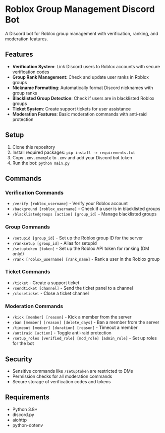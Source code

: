 # Roblox Group Management Discord Bot

A Discord bot for Roblox group management with verification, ranking, and moderation features.

## Features

- **Verification System**: Link Discord users to Roblox accounts with secure verification codes
- **Group Rank Management**: Check and update user ranks in Roblox groups
- **Nickname Formatting**: Automatically format Discord nicknames with group ranks
- **Blacklisted Group Detection**: Check if users are in blacklisted Roblox groups
- **Ticket System**: Create support tickets for user assistance
- **Moderation Features**: Basic moderation commands with anti-raid protection

## Setup

1. Clone this repository
2. Install required packages: `pip install -r requirements.txt`
3. Copy `.env.example` to `.env` and add your Discord bot token
4. Run the bot: `python main.py`

## Commands

### Verification Commands
- `/verify [roblox_username]` - Verify your Roblox account
- `/background [roblox_username]` - Check if a user is in blacklisted groups
- `/blacklistedgroups [action] [group_id]` - Manage blacklisted groups

### Group Commands
- `/setupid [group_id]` - Set up the Roblox group ID for the server
- `/ranksetup [group_id]` - Alias for setupid
- `/setuptoken [token]` - Set up the Roblox API token for ranking (DM only!)
- `/rank [roblox_username] [rank_name]` - Rank a user in the Roblox group

### Ticket Commands
- `/ticket` - Create a support ticket
- `/sendticket [channel]` - Send the ticket panel to a channel
- `/closeticket` - Close a ticket channel

### Moderation Commands
- `/kick [member] [reason]` - Kick a member from the server
- `/ban [member] [reason] [delete_days]` - Ban a member from the server
- `/timeout [member] [duration] [reason]` - Timeout a member
- `/antiraid [action]` - Toggle anti-raid protection
- `/setup_roles [verified_role] [mod_role] [admin_role]` - Set up roles for the bot

## Security

- Sensitive commands like `/setuptoken` are restricted to DMs
- Permission checks for all moderation commands
- Secure storage of verification codes and tokens

## Requirements

- Python 3.8+
- discord.py
- aiohttp
- python-dotenv
